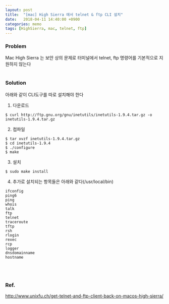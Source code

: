 ```yaml
---
layout: post
title:  "[mac] High Sierra 에서 telnet & ftp CLI 설치"
date:   2018-04-11 14:40:00 +0900
categories: memo
tags: [HighSierra, mac, telnet, ftp]
---
```

### Problem
Mac High Sierra 는 보안 상의 문제로 터미널에서 telnet, ftp 명령어를 기본적으로 지원하지 않는다
<br>
<br>

### Solution
아래와 같이 CLI도구를 따로 설치해야 한다

1. 다운로드
```console
$ curl http://ftp.gnu.org/gnu/inetutils/inetutils-1.9.4.tar.gz -o inetutils-1.9.4.tar.gz
```
2. 컴파일
```console
$ tar xvzf inetutils-1.9.4.tar.gz
$ cd inetutils-1.9.4
$ ./configure
$ make
```
3. 설치
```console
$ sudo make install
```
4. 추가로 설치되는 항목들은 아래와 같다(/usr/local/bin)
```
ifconfig
ping6
ping
whois
talk
ftp
telnet
traceroute
tftp
rsh
rlogin
rexec
rcp
logger
dnsdomainname
hostname
```
<br>
<br>

### Ref.
<http://www.unixfu.ch/get-telnet-and-ftp-client-back-on-macos-high-sierra/>
